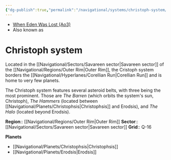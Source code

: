 ```yaml
---
{"dg-publish":true,"permalink":"/navigational/systems/christoph-system/","tags":["map","system","corellianrun","outerrim","savareen"],"dgHomeLink":false,"noteIcon":"saber1"}
---
```


- [When Eden Was Lost (Ao3)](https://archiveofourown.org/works/19334440/chapters/45992584)
- Also known as 
# Christoph system
Located in the [[Navigational/Sectors/Savareen sector\|Savareen sector]] of the [[Navigational/Regions/Outer Rim\|Outer Rim]], the Cristoph system borders the [[Navigational/Hyperlanes/Corellian Run\|Corellian Run]] and is home to very few planets. 

The Christoph system features several asteroid belts, with three being the most prominent. Those are *The Barren* (which orbits the system's sun, Christoph), *The Hammers* (located between [[Navigational/Planets/Christophsis\|Christophsis]] and Erodsis), and *The Halo* (located beyond Erodsis).

**Region**::  [[Navigational/Regions/Outer Rim\|Outer Rim]]
**Sector**::  [[Navigational/Sectors/Savareen sector\|Savareen sector]]
**Grid**::  Q-16

**Planets**
- [[Navigational/Planets/Christophsis\|Christophsis]]
- [[Navigational/Planets/Erodsis\|Erodsis]]